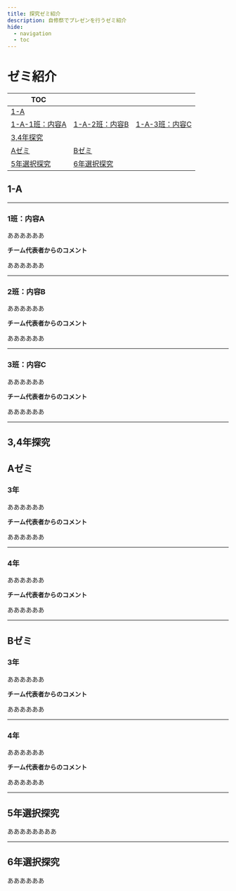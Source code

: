 ```yaml
---
title: 探究ゼミ紹介
description: 自修祭でプレゼンを行うゼミ紹介
hide:
  - navigation
  - toc
---
```

# ゼミ紹介

| TOC |  |  |
| ---- | ---- | ---- |
| [1-A](#1-A) |  |  |
| [1-A-1班：内容A](#1-A-1) | [1-A-2班：内容B](#1-A-2) | [1-A-3班：内容C](#1-A-3) |
| [3,4年探究](#34) |  |  |
| [Aゼミ](#az) | [Bゼミ](#bz) |  |
| [5年選択探究](#5tankyu) | [6年選択探究](#6tankyu) |  |


## <a name='1-A'></a>1-A

<hr>

### <a name='1-A-1'></a>1班：内容A

ああああああ


**チーム代表者からのコメント**

ああああああ


<hr>

### <a name='1-A-2'></a>2班：内容B

ああああああ

**チーム代表者からのコメント**

ああああああ


<hr>

### <a name='1-A-3'></a>3班：内容C

ああああああ

**チーム代表者からのコメント**

ああああああ


<hr>

## <a name='34'></a>3,4年探究

## <a name='az'></a>Aゼミ

### 3年

ああああああ

**チーム代表者からのコメント**

ああああああ


<hr>

### 4年

ああああああ


**チーム代表者からのコメント**

ああああああ


<hr>

## <a name='bz'></a>Bゼミ

### 3年

ああああああ

**チーム代表者からのコメント**

ああああああ

<hr>

### 4年

ああああああ


**チーム代表者からのコメント**

ああああああ

<hr>

## <a name='5tankyu'></a>5年選択探究

ああああああああ

<hr>

## <a name='6tankyu'></a>6年選択探究

ああああああ
